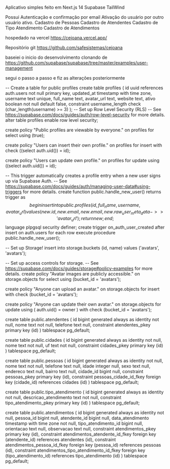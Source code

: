 Aplicativo simples feito em 
Next.js 14
Supabase
TailWind

Possui Autenticação e confirmação por email
Ativação do usuário por outro usuário ativo.
Cadastro de Pessoas
Cadastro de Atendentes
Cadastro de Tipo Atendimento
Cadastro de Atendimentos

hospedado na vercel
https://cejoana.vercel.app/

Repositório git
https://github.com/safesistemas/cejoana

baseiei o inicio do desenvolvimento clonando de
https://github.com/supabase/supabase/tree/master/examples/user-management

segui o passo a passo e fiz as alterações posteriormente

-- Create a table for public profiles
create table profiles (
  id uuid references auth.users not null primary key,
  updated_at timestamp with time zone,
  username text unique,
  full_name text,
  avatar_url text,
  website text,
  ativo boolean not null default false,
  constraint username_length check (char_length(username) >= 3)
);
-- Set up Row Level Security (RLS)
-- See https://supabase.com/docs/guides/auth/row-level-security for more details.
alter table profiles
  enable row level security;

create policy "Public profiles are viewable by everyone." on profiles
  for select using (true);

create policy "Users can insert their own profile." on profiles
  for insert with check ((select auth.uid()) = id);

create policy "Users can update own profile." on profiles
  for update using ((select auth.uid()) = id);

-- This trigger automatically creates a profile entry when a new user signs up via Supabase Auth.
-- See https://supabase.com/docs/guides/auth/managing-user-data#using-triggers for more details.
create function public.handle_new_user()
returns trigger as $$
begin
  insert into public.profiles (id, full_name, username, avatar_url)
  values (new.id, new.email, new.email, new.raw_user_meta_data->>'avatar_url');
  return new;
end;
$$ language plpgsql security definer;
create trigger on_auth_user_created
  after insert on auth.users
  for each row execute procedure public.handle_new_user();

-- Set up Storage!
insert into storage.buckets (id, name)
  values ('avatars', 'avatars');

-- Set up access controls for storage.
-- See https://supabase.com/docs/guides/storage#policy-examples for more details.
create policy "Avatar images are publicly accessible." on storage.objects
  for select using (bucket_id = 'avatars');

create policy "Anyone can upload an avatar." on storage.objects
  for insert with check (bucket_id = 'avatars');

create policy "Anyone can update their own avatar." on storage.objects
  for update using ( auth.uid() = owner ) with check (bucket_id = 'avatars');
  

create table
  public.atendentes (
    id bigint generated always as identity not null,
    nome text not null,
    telefone text null,
    constraint atendentes_pkey primary key (id)
  ) tablespace pg_default;

create table
  public.cidades (
    id bigint generated always as identity not null,
    nome text not null,
    uf text not null,
    constraint cidades_pkey primary key (id)
  ) tablespace pg_default;

create table
  public.pessoas (
    id bigint generated always as identity not null,
    nome text not null,
    telefone text null,
    idade integer null,
    sexo text null,
    endereco text null,
    bairro text null,
    cidade_id bigint null,
    constraint pessoas_pkey primary key (id),
    constraint pessoas_cidade_id_fkey foreign key (cidade_id) references cidades (id)
  ) tablespace pg_default;

create table
  public.tipo_atendimento (
    id bigint generated always as identity not null,
    descricao_atendimento text not null,
    constraint tipo_atendimento_pkey primary key (id)
  ) tablespace pg_default;
  
create table
  public.atendimentos (
    id bigint generated always as identity not null,
    pessoa_id bigint null,
    atendente_id bigint null,
    data_atendimento timestamp with time zone not null,
    tipo_atendimento_id bigint null,
    orientacao text null,
    observacao text null,
    constraint atendimentos_pkey primary key (id),
    constraint atendimentos_atendente_id_fkey foreign key (atendente_id) references atendentes (id),
    constraint atendimentos_pessoa_id_fkey foreign key (pessoa_id) references pessoas (id),
    constraint atendimentos_tipo_atendimento_id_fkey foreign key (tipo_atendimento_id) references tipo_atendimento (id)
  ) tablespace pg_default;
